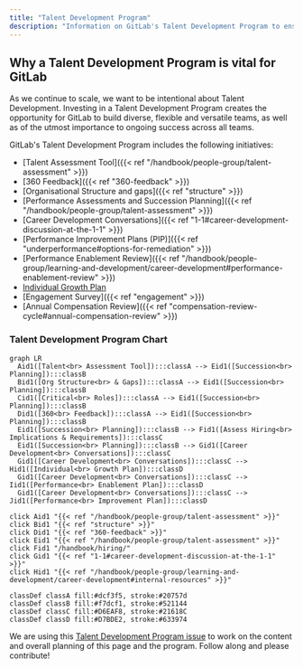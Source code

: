 ```yaml
---
title: "Talent Development Program"
description: "Information on GitLab's Talent Development Program to ensure ongoing success across all teams."
---
```


## Why a Talent Development Program is vital for GitLab

As we continue to scale, we want to be intentional about Talent Development. Investing in a Talent Development Program creates the opportunity for GitLab to build diverse, flexible and versatile teams, as well as of the utmost importance to ongoing success across all teams.

GitLab's Talent Development Program includes the following initiatives:

- [Talent Assessment Tool]({{< ref "/handbook/people-group/talent-assessment" >}})
- [360 Feedback]({{< ref "360-feedback" >}})
- [Organisational Structure and gaps]({{< ref "structure" >}})
- [Performance Assessments and Succession Planning]({{< ref "/handbook/people-group/talent-assessment" >}})
- [Career Development Conversations]({{< ref "1-1#career-development-discussion-at-the-1-1" >}})
- [Performance Improvement Plans (PIP)]({{< ref "underperformance#options-for-remediation" >}})
- [Performance Enablement Review]({{< ref "/handbook/people-group/learning-and-development/career-development#performance-enablement-review" >}})
- [Individual Growth Plan](https://docs.google.com/document/d/1ZjdIuK5mNpljiHnFMK4dvqfTOzV9iSJj66OtoYbniFM/edit)
- [Engagement Survey]({{< ref "engagement" >}})
- [Annual Compensation Review]({{< ref "compensation-review-cycle#annual-compensation-review" >}})

### Talent Development Program Chart

```mermaid
graph LR
  Aid1([Talent<br> Assessment Tool]):::classA --> Eid1([Succession<br> Planning]):::classB
  Bid1([Org Structure<br> & Gaps]):::classA --> Eid1([Succession<br> Planning]):::classB
  Cid1([Critical<br> Roles]):::classA --> Eid1([Succession<br> Planning]):::classB
  Did1([360<br> Feedback]):::classA --> Eid1([Succession<br> Planning]):::classB
  Eid1([Succession<br> Planning]):::classB --> Fid1([Assess Hiring<br> Implications & Requirements]):::classC
  Eid1([Succession<br> Planning]):::classB --> Gid1([Career Development<br> Conversations]):::classC
  Gid1([Career Development<br> Conversations]):::classC --> Hid1([Individual<br> Growth Plan]):::classD
  Gid1([Career Development<br> Conversations]):::classC --> Iid1([Performance<br> Enablement Plan]):::classD
  Gid1([Career Development<br> Conversations]):::classC --> Jid1([Performance<br> Improvement Plan]):::classD

click Aid1 "{{< ref "/handbook/people-group/talent-assessment" >}}"
click Bid1 "{{< ref "structure" >}}"
click Did1 "{{< ref "360-feedback" >}}"
click Eid1 "{{< ref "/handbook/people-group/talent-assessment" >}}"
click Fid1 "/handbook/hiring/"
click Gid1 "{{< ref "1-1#career-development-discussion-at-the-1-1" >}}"
click Hid1 "{{< ref "/handbook/people-group/learning-and-development/career-development#internal-resources" >}}"

classDef classA fill:#dcf3f5, stroke:#20757d
classDef classB fill:#f7dcf1, stroke:#521144
classDef classC fill:#D6EAF8, stroke:#21618C
classDef classD fill:#D7BDE2, stroke:#633974
```


We are using this [Talent Development Program issue](https://gitlab.com/gitlab-com/people-group/General/-/issues/719) to work on the content and overall planning of this page and the program. Follow along and please contribute!
